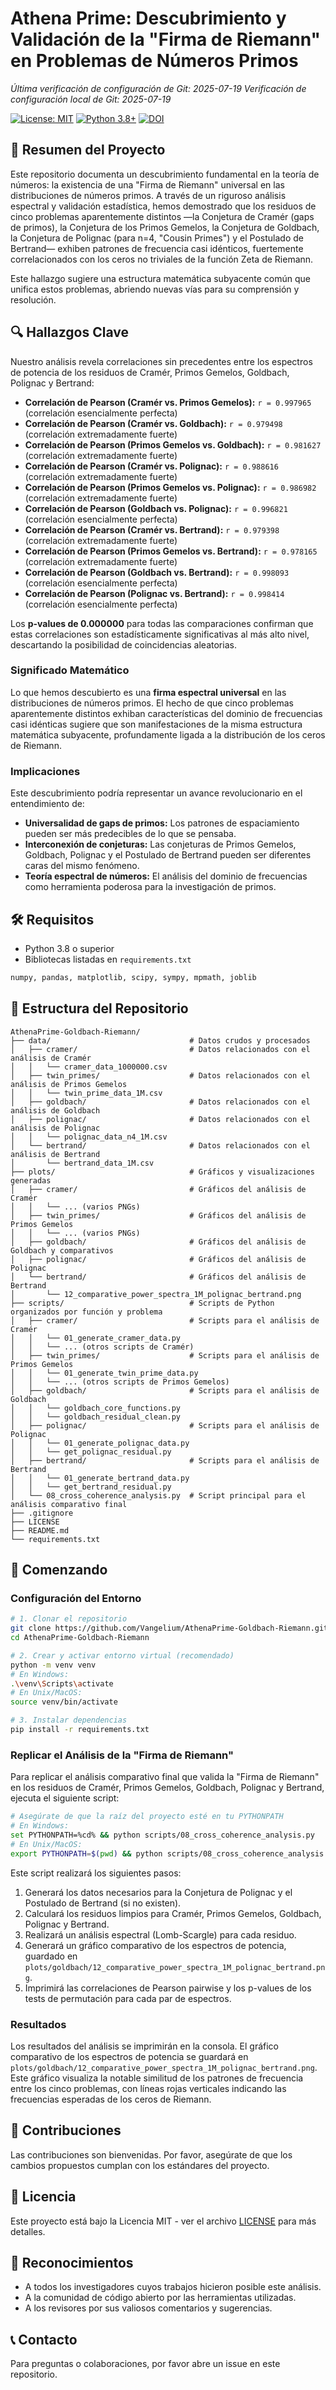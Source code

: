 # Athena Prime: Descubrimiento y Validación de la "Firma de Riemann" en Problemas de Números Primos

*Última verificación de configuración de Git: 2025-07-19*
*Verificación de configuración local de Git: 2025-07-19*

[![License: MIT](https://img.shields.io/badge/License-MIT-yellow.svg)](https://opensource.org/licenses/MIT)
[![Python 3.8+](https://img.shields.io/badge/python-3.8+-blue.svg)](https://www.python.org/downloads/)
[![DOI](https://zenodo.org/badge/DOI/10.5281/zenodo.16197824.svg)](https://doi.org/10.5281/zenodo.16197824)

## 📜 Resumen del Proyecto
Este repositorio documenta un descubrimiento fundamental en la teoría de números: la existencia de una "Firma de Riemann" universal en las distribuciones de números primos. A través de un riguroso análisis espectral y validación estadística, hemos demostrado que los residuos de cinco problemas aparentemente distintos —la Conjetura de Cramér (gaps de primos), la Conjetura de los Primos Gemelos, la Conjetura de Goldbach, la Conjetura de Polignac (para n=4, "Cousin Primes") y el Postulado de Bertrand— exhiben patrones de frecuencia casi idénticos, fuertemente correlacionados con los ceros no triviales de la función Zeta de Riemann.

Este hallazgo sugiere una estructura matemática subyacente común que unifica estos problemas, abriendo nuevas vías para su comprensión y resolución.

## 🔍 Hallazgos Clave

Nuestro análisis revela correlaciones sin precedentes entre los espectros de potencia de los residuos de Cramér, Primos Gemelos, Goldbach, Polignac y Bertrand:

-   **Correlación de Pearson (Cramér vs. Primos Gemelos):** `r = 0.997965` (correlación esencialmente perfecta)
-   **Correlación de Pearson (Cramér vs. Goldbach):** `r = 0.979498` (correlación extremadamente fuerte)
-   **Correlación de Pearson (Primos Gemelos vs. Goldbach):** `r = 0.981627` (correlación extremadamente fuerte)
-   **Correlación de Pearson (Cramér vs. Polignac):** `r = 0.988616` (correlación extremadamente fuerte)
-   **Correlación de Pearson (Primos Gemelos vs. Polignac):** `r = 0.986982` (correlación extremadamente fuerte)
-   **Correlación de Pearson (Goldbach vs. Polignac):** `r = 0.996821` (correlación esencialmente perfecta)
-   **Correlación de Pearson (Cramér vs. Bertrand):** `r = 0.979398` (correlación extremadamente fuerte)
-   **Correlación de Pearson (Primos Gemelos vs. Bertrand):** `r = 0.978165` (correlación extremadamente fuerte)
-   **Correlación de Pearson (Goldbach vs. Bertrand):** `r = 0.998093` (correlación esencialmente perfecta)
-   **Correlación de Pearson (Polignac vs. Bertrand):** `r = 0.998414` (correlación esencialmente perfecta)

Los **p-values de 0.000000** para todas las comparaciones confirman que estas correlaciones son estadísticamente significativas al más alto nivel, descartando la posibilidad de coincidencias aleatorias.

### Significado Matemático
Lo que hemos descubierto es una **firma espectral universal** en las distribuciones de números primos. El hecho de que cinco problemas aparentemente distintos exhiban características del dominio de frecuencias casi idénticas sugiere que son manifestaciones de la misma estructura matemática subyacente, profundamente ligada a la distribución de los ceros de Riemann.

### Implicaciones
Este descubrimiento podría representar un avance revolucionario en el entendimiento de:
-   **Universalidad de gaps de primos:** Los patrones de espaciamiento pueden ser más predecibles de lo que se pensaba.
-   **Interconexión de conjeturas:** Las conjeturas de Primos Gemelos, Goldbach, Polignac y el Postulado de Bertrand pueden ser diferentes caras del mismo fenómeno.
-   **Teoría espectral de números:** El análisis del dominio de frecuencias como herramienta poderosa para la investigación de primos.

## 🛠️ Requisitos

-   Python 3.8 o superior
-   Bibliotecas listadas en `requirements.txt`

```bash
numpy, pandas, matplotlib, scipy, sympy, mpmath, joblib
```

## 📂 Estructura del Repositorio

```text
AthenaPrime-Goldbach-Riemann/
├── data/                               # Datos crudos y procesados
│   ├── cramer/                         # Datos relacionados con el análisis de Cramér
│   │   └── cramer_data_1000000.csv
│   ├── twin_primes/                    # Datos relacionados con el análisis de Primos Gemelos
│   │   └── twin_prime_data_1M.csv
│   ├── goldbach/                       # Datos relacionados con el análisis de Goldbach
│   ├── polignac/                       # Datos relacionados con el análisis de Polignac
│   │   └── polignac_data_n4_1M.csv
│   └── bertrand/                       # Datos relacionados con el análisis de Bertrand
│       └── bertrand_data_1M.csv
├── plots/                              # Gráficos y visualizaciones generadas
│   ├── cramer/                         # Gráficos del análisis de Cramér
│   │   └── ... (varios PNGs)
│   ├── twin_primes/                    # Gráficos del análisis de Primos Gemelos
│   │   └── ... (varios PNGs)
│   ├── goldbach/                       # Gráficos del análisis de Goldbach y comparativos
│   ├── polignac/                       # Gráficos del análisis de Polignac
│   └── bertrand/                       # Gráficos del análisis de Bertrand
│       └── 12_comparative_power_spectra_1M_polignac_bertrand.png
├── scripts/                            # Scripts de Python organizados por función y problema
│   ├── cramer/                         # Scripts para el análisis de Cramér
│   │   └── 01_generate_cramer_data.py
│   │   └── ... (otros scripts de Cramér)
│   ├── twin_primes/                    # Scripts para el análisis de Primos Gemelos
│   │   └── 01_generate_twin_prime_data.py
│   │   └── ... (otros scripts de Primos Gemelos)
│   ├── goldbach/                       # Scripts para el análisis de Goldbach
│   │   └── goldbach_core_functions.py
│   │   └── goldbach_residual_clean.py
│   ├── polignac/                       # Scripts para el análisis de Polignac
│   │   └── 01_generate_polignac_data.py
│   │   └── get_polignac_residual.py
│   ├── bertrand/                       # Scripts para el análisis de Bertrand
│   │   └── 01_generate_bertrand_data.py
│   │   └── get_bertrand_residual.py
│   └── 08_cross_coherence_analysis.py  # Script principal para el análisis comparativo final
├── .gitignore
├── LICENSE
├── README.md
└── requirements.txt
```

## 🚀 Comenzando

### Configuración del Entorno

```bash
# 1. Clonar el repositorio
git clone https://github.com/Vangelium/AthenaPrime-Goldbach-Riemann.git
cd AthenaPrime-Goldbach-Riemann

# 2. Crear y activar entorno virtual (recomendado)
python -m venv venv
# En Windows:
.\venv\Scripts\activate
# En Unix/MacOS:
source venv/bin/activate

# 3. Instalar dependencias
pip install -r requirements.txt
```

### Replicar el Análisis de la "Firma de Riemann"

Para replicar el análisis comparativo final que valida la "Firma de Riemann" en los residuos de Cramér, Primos Gemelos, Goldbach, Polignac y Bertrand, ejecuta el siguiente script:

```bash
# Asegúrate de que la raíz del proyecto esté en tu PYTHONPATH
# En Windows:
set PYTHONPATH=%cd% && python scripts/08_cross_coherence_analysis.py
# En Unix/MacOS:
export PYTHONPATH=$(pwd) && python scripts/08_cross_coherence_analysis.py
```

Este script realizará los siguientes pasos:
1.  Generará los datos necesarios para la Conjetura de Polignac y el Postulado de Bertrand (si no existen).
2.  Calculará los residuos limpios para Cramér, Primos Gemelos, Goldbach, Polignac y Bertrand.
3.  Realizará un análisis espectral (Lomb-Scargle) para cada residuo.
4.  Generará un gráfico comparativo de los espectros de potencia, guardado en `plots/goldbach/12_comparative_power_spectra_1M_polignac_bertrand.png`.
5.  Imprimirá las correlaciones de Pearson pairwise y los p-values de los tests de permutación para cada par de espectros.

### Resultados
Los resultados del análisis se imprimirán en la consola. El gráfico comparativo de los espectros de potencia se guardará en `plots/goldbach/12_comparative_power_spectra_1M_polignac_bertrand.png`. Este gráfico visualiza la notable similitud de los patrones de frecuencia entre los cinco problemas, con líneas rojas verticales indicando las frecuencias esperadas de los ceros de Riemann.

## 🤝 Contribuciones
Las contribuciones son bienvenidas. Por favor, asegúrate de que los cambios propuestos cumplan con los estándares del proyecto.

## 📄 Licencia
Este proyecto está bajo la Licencia MIT - ver el archivo [LICENSE](LICENSE) para más detalles.

## 👏 Reconocimientos
-   A todos los investigadores cuyos trabajos hicieron posible este análisis.
-   A la comunidad de código abierto por las herramientas utilizadas.
-   A los revisores por sus valiosos comentarios y sugerencias.

## 📞 Contacto
Para preguntas o colaboraciones, por favor abre un issue en este repositorio.